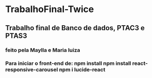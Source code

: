 # TrabalhoFinal-Twice
<h2> Trabalho final de Banco de dados, PTAC3 e PTAS3</h2>
<h3> feito pela Maylla e Maria luiza </h3>
<h3>Para iniciar o front-end de:
npm install
npm install react-responsive-carousel
npm i lucide-react
</h3>
